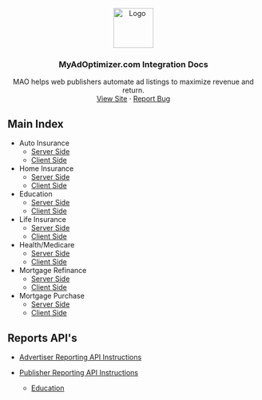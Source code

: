 <p align="center">
  <a href="https://myadoptimizer.com/">
    <img src="https://myadoptimizer.com/img/logo-blk.svg" alt="Logo" height="80">
  </a>
  <h3 align="center">MyAdOptimizer.com Integration Docs</h3>
  <p align="center">
    MAO helps web publishers automate ad listings to maximize revenue and return.
    <br />
    <a href="https://myadoptimizer.com">View Site</a>
    ·
    <a href="https://myadoptimizer.com/contact">Report Bug</a>
  </p>
</p>

## Main Index

* Auto Insurance
    * [Server Side](./auto-insurance/mao-auto-insurance-server-side.md)
    * [Client Side](./auto-insurance/mao-auto-insurance-client-side.md)
* Home Insurance
    * [Server Side](./home-insurance/mao-home-insurance-server-side.md)
    * [Client Side](./home-insurance/mao-home-insurance-client-side.md)
* Education
    * [Server Side](./education/mao-education-server-side.md)
    * [Client Side](./education/mao-education-client-side.md)
* Life Insurance
    * [Server Side](./life-insurance/mao-lifeinsurance-server.md)
    * [Client Side](./life-insurance/mao-lifeinsurance-client.md)
* Health/Medicare
    * [Server Side](./medicare/mao-medicare-server-side.md)
    * [Client Side](./medicare/mao-medicare-client-side.md)
* Mortgage Refinance
    * [Server Side](./mortgage-refinance/mao-mortgage-refinance-server-side.md)
    * [Client Side](./mortgage-refinance/mao-mortgage-refinance-client-side.md)
* Mortgage Purchase
    * [Server Side](./mortgage-purchase/mao-purchase-server-side.md)
    * [Client Side](./mortgage-purchase/mao-purchase-client-side.md)
    

## Reports API's 

* [Advertiser Reporting API Instructions](./mortgage-purchase/AdvertiserReportingAPIInstructions.md)

* [Publisher Reporting API Instructions](./AdRptAPI/datacenter-API.md)
    
    * [Education](./AdRptAPI/education-datacenter-API.md)

